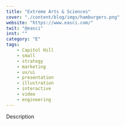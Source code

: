 ```yaml
---
title: "Extreme Arts & Sciences"
cover: "./content/blog/imgs/hamburgers.png"
website: "https://www.easci.com/"
twit: "@easci"
inst: ""
category: "E"
tags:
    - Capitol Hill
    - small
    - strategy
    - marketing
    - ux/ui
    - presentation
    - illustration
    - interactive
    - video
    - engineering
---
```


Description

